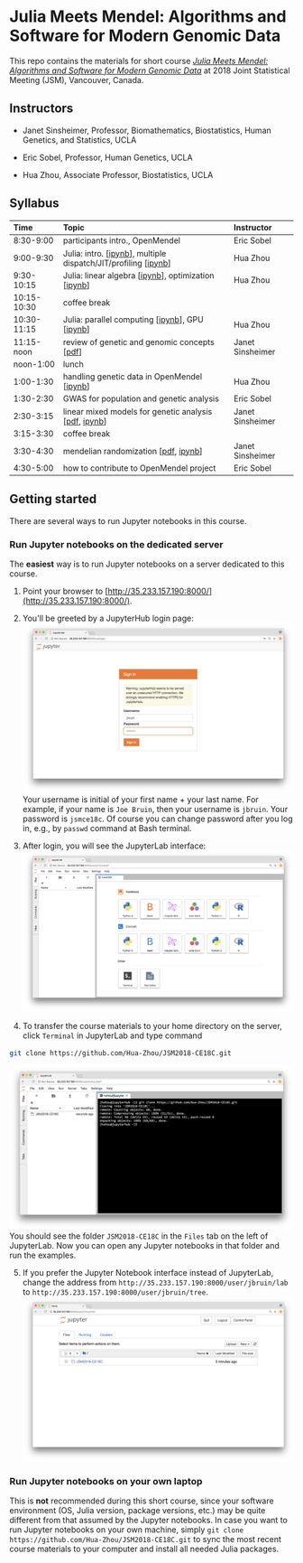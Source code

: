 # Julia Meets Mendel: Algorithms and Software for Modern Genomic Data

This repo contains the materials for short course [_Julia Meets Mendel: Algorithms and Software for Modern Genomic Data_](http://ww2.amstat.org/meetings/jsm/2018/onlineprogram/ActivityDetails.cfm?SessionID=215388) at 2018 Joint Statistical Meeting (JSM), Vancouver, Canada.

## Instructors

* Janet Sinsheimer, Professor, Biomathematics, Biostatistics, Human Genetics, and Statistics, UCLA  

* Eric Sobel, Professor, Human Genetics, UCLA  

* Hua Zhou, Associate Professor, Biostatistics, UCLA  

## Syllabus

| Time | Topic | Instructor |  
|:-----------|:------------|:------------|  
| 8:30-9:00 | participants intro., OpenMendel | Eric Sobel |  
| 9:00-9:30 | Julia: intro. \[[ipynb](./lectures/02-juliaintro/juliaintro.ipynb)\], multiple dispatch/JIT/profiling \[[ipynb](./lectures/02-juliaintro/juliafun.ipynb)\] | Hua Zhou |  
| 9:30-10:15 | Julia: linear algebra \[[ipynb](./lectures/03-julialinalg/numlinalg.ipynb)\], optimization \[[ipynb](./lectures/04-juliaopt/juliaopt.ipynb)\] | Hua Zhou |  
| 10:15-10:30 | coffee break | |  
| 10:30-11:15 | Julia: parallel computing \[[ipynb](./lectures/05-juliaparallel/juliaparallel.ipynb)\], GPU \[[ipynb](./lectures/06-juliagpu/juliagpu.ipynb)\] | Hua Zhou |  
| 11:15-noon | review of genetic and genomic concepts \[[pdf](./lectures/09-geneticsreview/reviewofGGconcepts07212018.pdf)\] | Janet Sinsheimer |  
| noon-1:00 | lunch | |  
| 1:00-1:30 | handling genetic data in OpenMendel \[[ipynb](./lectures/10-snparray/genedata.ipynb)\] | Hua Zhou |  
| 1:30-2:30 | GWAS for population and genetic analysis | Eric Sobel |  
| 2:30-3:15 | linear mixed models for genetic analysis \[[pdf](./lectures/12-lmm/linearmixedmodelJSM07302018.pdf), [ipynb](./lectures/12-lmm/LMM07132018JSM.ipynb)\] | Janet Sinsheimer |  
| 3:15-3:30 | coffee break | |  
| 3:30-4:30 | mendelian randomization \[[pdf](./lectures/13-mr/MendelRandom07302018JSM.pdf), [ipynb](./lectures/13-mr/MR_VCMnotebookWGCAC07102018.ipynb)\] | Janet Sinsheimer |  
| 4:30-5:00 | how to contribute to OpenMendel project | Eric Sobel |  

## Getting started

There are several ways to run Jupyter notebooks in this course.

### Run Jupyter notebooks on the dedicated server

The **easiest** way is to run Jupyter notebooks on a server dedicated to this course.  

1. Point your browser to [http://35.233.157.190:8000/](http://35.233.157.190:8000/).  

2. You'll be greeted by a JupyterHub login page:  
![](./jupyterlab_login.png)
Your username is initial of your first name + your last name. For example, if your name is `Joe Bruin`, then your username is `jbruin`. Your password is `jsmce18c`. Of course you can change password after you log in, e.g., by `passwd` command at Bash terminal.

3. After login, you will see the JupyterLab interface:
![](./jupyterlab_home.png)

4. To transfer the course materials to your home directory on the server, click `Terminal` in JupyterLab and type command
```bash
git clone https://github.com/Hua-Zhou/JSM2018-CE18C.git
```
![](./jupyterlab_gitclone.png)
You should see the folder `JSM2018-CE18C` in the `Files` tab on the left of JupyterLab. Now you can open any Jupyter notebooks in that folder and run the examples.

5. If you prefer the Jupyter Notebook interface instead of JupyterLab, change the address from `http://35.233.157.190:8000/user/jbruin/lab` to `http://35.233.157.190:8000/user/jbruin/tree`.  
![](./jupyternb_home.png)

### Run Jupyter notebooks on your own laptop

This is **not** recommended during this short course, since your software environment (OS, Julia version, package versions, etc.) may be quite different from that assumed by the Jupyter notebooks. In case you want to run Jupyter notebooks on your own machine, simply `git clone https://github.com/Hua-Zhou/JSM2018-CE18C.git` to sync the most recent course materials to your computer and install all needed Julia packages.
